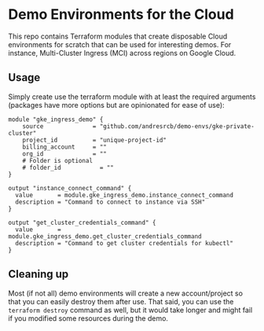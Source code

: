 # Demo Environments for the Cloud

This repo contains Terraform modules that create disposable Cloud environments for scratch that can be used for interesting demos. For instance, Multi-Cluster Ingress (MCI) across regions on Google Cloud.

## Usage
Simply create use the terraform module with at least the required arguments (packages have more options but are opinionated for ease of use):
```hcl
module "gke_ingress_demo" {
    source              = "github.com/andresrcb/demo-envs/gke-private-cluster"
    project_id          = "unique-project-id"
    billing_account     = ""
    org_id              = ""
    # Folder is optional
    # folder_id           = "" 
}

output "instance_connect_command" {
  value       = module.gke_ingress_demo.instance_connect_command
  description = "Command to connect to instance via SSH"
}

output "get_cluster_credentials_command" {
  value       = module.gke_ingress_demo.get_cluster_credentials_command
  description = "Command to get cluster credentials for kubectl"
}
```

## Cleaning up
Most (if not all) demo environments will create a new account/project so that you can easily destroy them after use. That said, you can use the `terraform destroy` command as well, but it would take longer and might fail if you modified some resources during the demo.